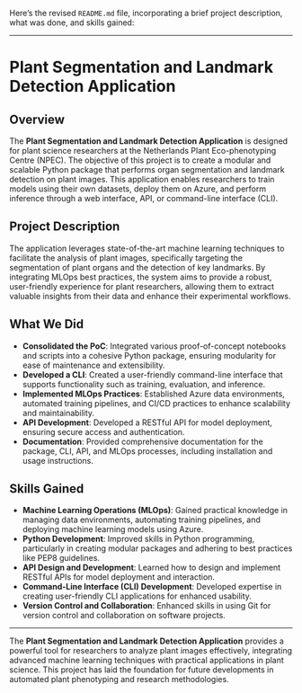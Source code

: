 Here’s the revised `README.md` file, incorporating a brief project description, what was done, and skills gained:

---

# Plant Segmentation and Landmark Detection Application

## Overview
The **Plant Segmentation and Landmark Detection Application** is designed for plant science researchers at the Netherlands Plant Eco-phenotyping Centre (NPEC). The objective of this project is to create a modular and scalable Python package that performs organ segmentation and landmark detection on plant images. This application enables researchers to train models using their own datasets, deploy them on Azure, and perform inference through a web interface, API, or command-line interface (CLI).

## Project Description
The application leverages state-of-the-art machine learning techniques to facilitate the analysis of plant images, specifically targeting the segmentation of plant organs and the detection of key landmarks. By integrating MLOps best practices, the system aims to provide a robust, user-friendly experience for plant researchers, allowing them to extract valuable insights from their data and enhance their experimental workflows.

## What We Did
- **Consolidated the PoC**: Integrated various proof-of-concept notebooks and scripts into a cohesive Python package, ensuring modularity for ease of maintenance and extensibility.
- **Developed a CLI**: Created a user-friendly command-line interface that supports functionality such as training, evaluation, and inference.
- **Implemented MLOps Practices**: Established Azure data environments, automated training pipelines, and CI/CD practices to enhance scalability and maintainability.
- **API Development**: Developed a RESTful API for model deployment, ensuring secure access and authentication.
- **Documentation**: Provided comprehensive documentation for the package, CLI, API, and MLOps processes, including installation and usage instructions.

## Skills Gained
- **Machine Learning Operations (MLOps)**: Gained practical knowledge in managing data environments, automating training pipelines, and deploying machine learning models using Azure.
- **Python Development**: Improved skills in Python programming, particularly in creating modular packages and adhering to best practices like PEP8 guidelines.
- **API Design and Development**: Learned how to design and implement RESTful APIs for model deployment and interaction.
- **Command-Line Interface (CLI) Development**: Developed expertise in creating user-friendly CLI applications for enhanced usability.
- **Version Control and Collaboration**: Enhanced skills in using Git for version control and collaboration on software projects.

---
The **Plant Segmentation and Landmark Detection Application** provides a powerful tool for researchers to analyze plant images effectively, integrating advanced machine learning techniques with practical applications in plant science. This project has laid the foundation for future developments in automated plant phenotyping and research methodologies.